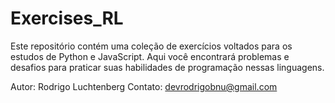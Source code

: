# Exercises_RL

Este repositório contém uma coleção de exercícios voltados para os estudos de Python e JavaScript. 
Aqui você encontrará problemas e desafios para praticar suas habilidades de programação nessas linguagens.

Autor: Rodrigo Luchtenberg
Contato: devrodrigobnu@gmail.com






